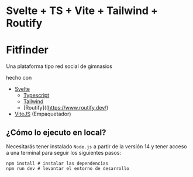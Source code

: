 # Svelte + TS + Vite + Tailwind + Routify

# Fitfinder
Una plataforma tipo red social de gimnasios

hecho con

- [Svelte]([https://reactjs.org/](https://svelte.dev/)) 
  - [Typescript](https://www.typescriptlang.org/) 
  - [Tailwind](https://tailwindcss.com/) 
  - [Routify]((https://www.routify.dev/)
- [ViteJS](https://vitejs.dev) (Empaquetador)

## ¿Cómo lo ejecuto en local?

Necesitarás tener instalado `Node.js` a partir de la versión 14 y tener acceso a una terminal para seguir los siguientes pasos:

```
npm install # instalar las dependencias
npm run dev # levantar el entorno de desarrollo
```


